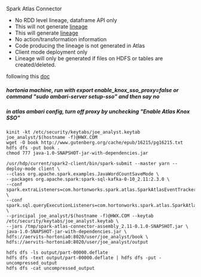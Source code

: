 Spark Atlas Connector
 - No RDD level lineage, dataframe API only
 - This will not generate [lineage](https://github.com/dbist/workshops/blob/master/spark/java/src/main/java/org/apache/spark/examples/JavaWordCount.java#L54)
 - This will generate [lineage](https://github.com/dbist/workshops/blob/master/spark/java/src/main/java/org/apache/spark/examples/JavaWordCountSaveMode.java#L61-L63)
 - No action/transformation information
 - Code producing the lineage is not generated in Atlas
 - Client mode deployment only
 - Lineage will only be generated if files on HDFS or tables are created/deleted.

following this [doc](https://docs.google.com/document/d/1djBI7k7gUyrpaCzlosUngVuuUzHfzTObuM_EtbSwyZs/edit)

##### hortonia machine, run with export enable_knox_sso_proxy=false or command "sudo ambari-server setup-sso" and then say no
##### in atlas ambari config, turn off proxy by unchecking "Enable Atlas Knox SSO" 

```
kinit -kt /etc/security/keytabs/joe_analyst.keytab joe_analyst/$(hostname -f)@HWX.COM
wget -O book http://www.gutenberg.org/cache/epub/16215/pg16215.txt
hdfs dfs -put book .
chmod 777 java-1.0-SNAPSHOT-jar-with-dependencies.jar
```
```
/usr/hdp/current/spark2-client/bin/spark-submit --master yarn --deploy-mode client \
--class org.apache.spark.examples.JavaWordCountSaveMode \
--packages org.apache.spark:spark-sql-kafka-0-10_2.11:2.3.0 \
--conf spark.extraListeners=com.hortonworks.spark.atlas.SparkAtlasEventTracker \
--conf spark.sql.queryExecutionListeners=com.hortonworks.spark.atlas.SparkAtlasEventTracker  \
--principal joe_analyst/$(hostname -f)@HWX.COM --keytab /etc/security/keytabs/joe_analyst.keytab \
--jars /tmp/spark-atlas-connector-assembly_2.11-0.1.0-SNAPSHOT.jar \
java-1.0-SNAPSHOT-jar-with-dependencies.jar \
hdfs://aervits-hortonia0:8020/user/joe_analyst/book \
hdfs://aervits-hortonia0:8020/user/joe_analyst/output
```

```
hdfs dfs -ls output/part-00000.deflate
hdfs dfs -text output/part-00000.deflate | hdfs dfs -put - uncompressed_output
hdfs dfs -cat uncompressed_output
```
